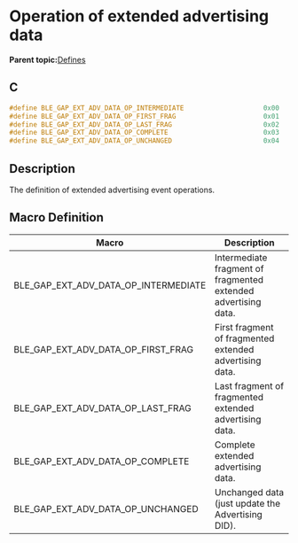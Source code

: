 # Operation of extended advertising data

**Parent topic:**[Defines](GUID-9781CD29-3C4B-41EE-8F98-355D2AA99482.md)

## C

```c
#define BLE_GAP_EXT_ADV_DATA_OP_INTERMEDIATE                    0x00
#define BLE_GAP_EXT_ADV_DATA_OP_FIRST_FRAG                      0x01
#define BLE_GAP_EXT_ADV_DATA_OP_LAST_FRAG                       0x02
#define BLE_GAP_EXT_ADV_DATA_OP_COMPLETE                        0x03
#define BLE_GAP_EXT_ADV_DATA_OP_UNCHANGED                       0x04
```

## Description

The definition of extended advertising event operations.

## Macro Definition

|Macro|Description|
|-----|-----------|
|BLE\_GAP\_EXT\_ADV\_DATA\_OP\_INTERMEDIATE|Intermediate fragment of fragmented extended advertising data.|
|BLE\_GAP\_EXT\_ADV\_DATA\_OP\_FIRST\_FRAG|First fragment of fragmented extended advertising data.|
|BLE\_GAP\_EXT\_ADV\_DATA\_OP\_LAST\_FRAG|Last fragment of fragmented extended advertising data.|
|BLE\_GAP\_EXT\_ADV\_DATA\_OP\_COMPLETE|Complete extended advertising data.|
|BLE\_GAP\_EXT\_ADV\_DATA\_OP\_UNCHANGED|Unchanged data \(just update the Advertising DID\).|

